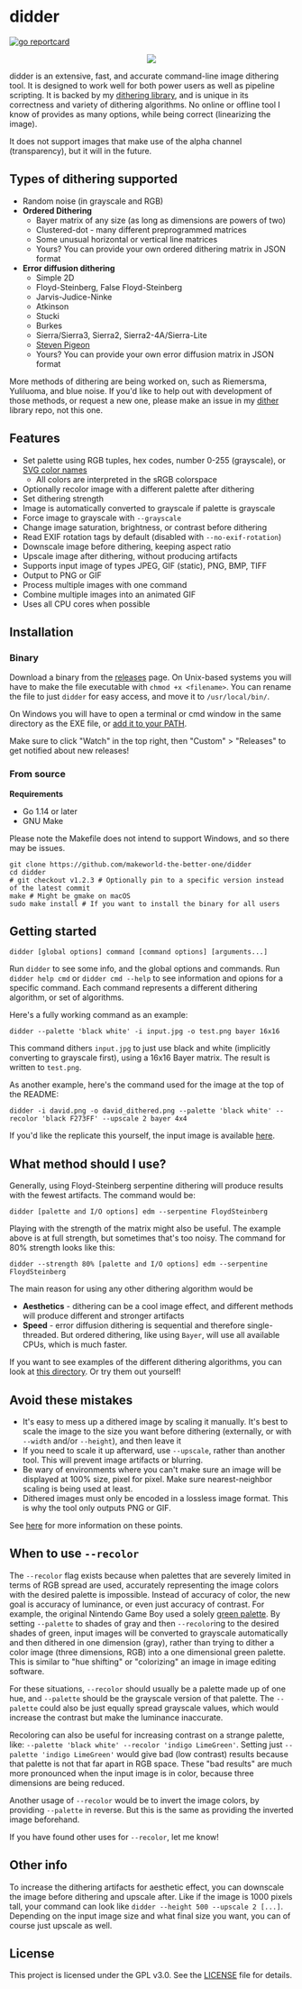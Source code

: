 # didder

[![go reportcard](https://goreportcard.com/badge/github.com/makeworld-the-better-one/didder)](https://goreportcard.com/report/github.com/makeworld-the-better-one/didder)

<p align="center">
<img src="david_dithered.png" />
</p>


didder is an extensive, fast, and accurate command-line image dithering tool. It is designed to work well for both power users as well as pipeline scripting.
It is backed by my [dithering library](https://github.com/makeworld-the-better-one/dither), and is unique in its correctness and variety of dithering algorithms. No online or offline tool I know of provides as many options, while being correct (linearizing the image).

It does not support images that make use of the alpha channel (transparency), but it will in the future.

## Types of dithering supported

- Random noise (in grayscale and RGB)
- **Ordered Dithering**
  - Bayer matrix of any size (as long as dimensions are powers of two)
  - Clustered-dot - many different preprogrammed matrices
  - Some unusual horizontal or vertical line matrices
  - Yours? You can provide your own ordered dithering matrix in JSON format
- **Error diffusion dithering**
  - Simple 2D
  - Floyd-Steinberg, False Floyd-Steinberg
  - Jarvis-Judice-Ninke
  - Atkinson
  - Stucki
  - Burkes
  - Sierra/Sierra3, Sierra2, Sierra2-4A/Sierra-Lite
  - [Steven Pigeon](https://hbfs.wordpress.com/2013/12/31/dithering/)
  - Yours? You can provide your own error diffusion matrix in JSON format

More methods of dithering are being worked on, such as Riemersma, Yuliluoma, and blue noise. If you'd like to help out with development of those methods, or request a new one, please make an issue in my [dither](https://github.com/makeworld-the-better-one/dither) library repo, not this one.

## Features
- Set palette using RGB tuples, hex codes, number 0-255 (grayscale), or [SVG color names](https://www.w3.org/TR/SVG11/types.html#ColorKeywords)
  - All colors are interpreted in the sRGB colorspace
- Optionally recolor image with a different palette after dithering
- Set dithering strength
- Image is automatically converted to grayscale if palette is grayscale
- Force image to grayscale with `--grayscale`
- Change image saturation, brightness, or contrast before dithering
- Read EXIF rotation tags by default (disabled with `--no-exif-rotation`)
- Downscale image before dithering, keeping aspect ratio
- Upscale image after dithering, without producing artifacts
- Supports input image of types JPEG, GIF (static), PNG, BMP, TIFF 
- Output to PNG or GIF
- Process multiple images with one command
- Combine multiple images into an animated GIF
- Uses all CPU cores when possible

## Installation

### Binary

Download a binary from the [releases](https://github.com/makeworld-the-better-one/didder/releases) page. On Unix-based systems you will have to make the file executable with `chmod +x <filename>`. You can rename the file to just `didder` for easy access, and move it to `/usr/local/bin/`.

On Windows you will have to open a terminal or cmd window in the same directory as the EXE file, or [add it to your PATH](https://stackoverflow.com/a/41895179).

Make sure to click "Watch" in the top right, then "Custom" > "Releases" to get notified about new releases!

### From source

**Requirements**
- Go 1.14 or later
- GNU Make

Please note the Makefile does not intend to support Windows, and so there may be issues.

```shell
git clone https://github.com/makeworld-the-better-one/didder
cd didder
# git checkout v1.2.3 # Optionally pin to a specific version instead of the latest commit
make # Might be gmake on macOS
sudo make install # If you want to install the binary for all users
```

## Getting started

```
didder [global options] command [command options] [arguments...]
```

Run `didder` to see some info, and the global options and commands. Run `didder help cmd` or `didder cmd --help` to see information and opions for a specific command.
Each command represents a different dithering algorithm, or set of algorithms.

Here's a fully working command as an example:
```shell
didder --palette 'black white' -i input.jpg -o test.png bayer 16x16
```
This command dithers `input.jpg` to just use black and white (implicitly converting to grayscale first), using a 16x16 Bayer matrix. The result is written to `test.png`.

As another example, here's the command used for the image at the top of the README:
```shell
didder -i david.png -o david_dithered.png --palette 'black white' --recolor 'black F273FF' --upscale 2 bayer 4x4
```

If you'd like the replicate this yourself, the input image is available [here](https://upload.wikimedia.org/wikipedia/commons/7/71/Michelangelo%27s_David_-_63_grijswaarden.png).

## What method should I use?

Generally, using Floyd-Steinberg serpentine dithering will produce results with the fewest artifacts. The command would be:

```shell
didder [palette and I/O options] edm --serpentine FloydSteinberg
```

Playing with the strength of the matrix might also be useful. The example above is at full strength, but sometimes that's too noisy. The command for 80% strength looks like this:

```shell
didder --strength 80% [palette and I/O options] edm --serpentine FloydSteinberg
```

The main reason for using any other dithering algorithm would be

- **Aesthetics** - dithering can be a cool image effect, and different methods will produce different and stronger artifacts
- **Speed** - error diffusion dithering is sequential and therefore single-threaded. But ordered dithering, like using `Bayer`, will use all available CPUs, which is much faster.

If you want to see examples of the different dithering algorithms, you can look at [this directory](https://github.com/makeworld-the-better-one/dither/tree/master/images/output). Or try them out yourself!

## Avoid these mistakes

- It's easy to mess up a dithered image by scaling it manually. It's best to scale the image to the size you want before dithering (externally, or with `--width` and/or `--height`), and then leave it
- If you need to scale it up afterward, use `--upscale`, rather than another tool. This will prevent image artifacts or blurring.
- Be wary of environments where you can't make sure an image will be displayed at 100% size, pixel for pixel. Make sure nearest-neighbor scaling is being used at least.
- Dithered images must only be encoded in a lossless image format. This is why the tool only outputs PNG or GIF.

See [here](https://github.com/makeworld-the-better-one/dither#scaling-images) for more information on these points.

## When to use `--recolor`

The `--recolor` flag exists because when palettes that are severely limited in terms of RGB spread are used, accurately representing the image colors with the desired palette is impossible. Instead of accuracy of color, the new goal is accuracy of luminance, or even just accuracy of contrast. For example, the original Nintendo Game Boy used a solely [green palette](https://en.wikipedia.org/wiki/List_of_video_game_console_palettes#Game_Boy). By setting `--palette` to shades of gray and then `--recolor`ing to the desired shades of green, input images will be converted to grayscale automatically and then dithered in one dimension (gray), rather than trying to dither a color image (three dimensions, RGB) into a one dimensional green palette. This is similar to "hue shifting" or "colorizing" an image in image editing software.

For these situations, `--recolor` should usually be a palette made up of one hue, and `--palette` should be the grayscale version of that palette. The `--palette` could also be just equally spread grayscale values, which would increase the contrast but make the luminance inaccurate.

Recoloring can also be useful for increasing contrast on a strange palette, like: `--palette 'black white' --recolor 'indigo LimeGreen'`. Setting just `--palette 'indigo LimeGreen'` would give bad (low contrast) results because that palette is not that far apart in RGB space. These "bad results" are much more pronounced when the input image is in color, because three dimensions are being reduced.

Another usage of `--recolor` would be to invert the image colors, by providing `--palette` in reverse. But this is the same as providing the inverted image beforehand.

If you have found other uses for `--recolor`, let me know!

## Other info

To increase the dithering artifacts for aesthetic effect, you can downscale the image before dithering and upscale after. Like if the image is 1000 pixels tall, your command can look like `didder --height 500 --upscale 2 [...]`. Depending on the input image size and what final size you want, you can of course just upscale as well.


## License
This project is licensed under the GPL v3.0. See the [LICENSE](./LICENSE) file for details.
